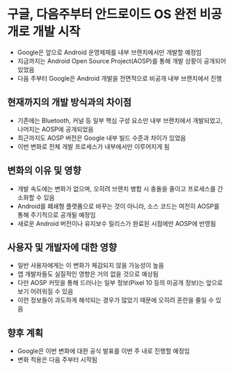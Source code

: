 # 구글, 다음주부터 안드로이드 OS 완전 비공개로 개발 시작


* Google은 앞으로 Android 운영체제를 내부 브랜치에서만 개발할 예정임
* 지금까지는 Android Open Source Project(AOSP)를 통해 개발 상황이 공개되어 있었음
* 다음 주부터 Google은 Android 개발을 전면적으로 비공개 내부 브랜치에서 진행

현재까지의 개발 방식과의 차이점
-----------------

* 기존에는 Bluetooth, 커널 등 일부 핵심 구성 요소만 내부 브랜치에서 개발되었고, 나머지는 AOSP에 공개되었음
* 최근까지도 AOSP 버전은 Google 내부 빌드 수준과 차이가 있었음
* 이번 변화로 전체 개발 프로세스가 내부에서만 이루어지게 됨

변화의 이유 및 영향
-----------

* 개발 속도에는 변화가 없으며, 오히려 브랜치 병합 시 충돌을 줄이고 프로세스를 간소화할 수 있음
* Android를 폐쇄형 플랫폼으로 바꾸는 것이 아니라, 소스 코드는 여전히 AOSP를 통해 주기적으로 공개될 예정임
* 새로운 Android 버전이나 유지보수 릴리스가 완료된 시점에만 AOSP에 반영됨

사용자 및 개발자에 대한 영향
----------------

* 일반 사용자에게는 이 변화가 체감되지 않을 가능성이 높음
* 앱 개발자들도 실질적인 영향은 거의 없을 것으로 예상됨
* 다만 AOSP 커밋을 통해 드러나는 일부 정보(Pixel 10 등의 미공개 정보)는 앞으로 보기 어려워질 수 있음
* 이런 정보들이 과도하게 해석되는 경우가 많았기 때문에 오히려 혼란을 줄일 수 있음

향후 계획
-----

* Google은 이번 변화에 대한 공식 발표를 이번 주 내로 진행할 예정임
* 변화 적용은 다음 주부터 시작됨
